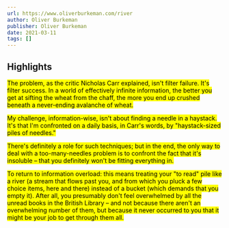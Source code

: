 ```yaml
---
url: https://www.oliverburkeman.com/river
author: Oliver Burkeman
publisher: Oliver Burkeman
date: 2021-03-11
tags: []
---
```


## Highlights
<mark>The problem, as the critic Nicholas Carr explained, isn't filter failure. It's filter success. In a world of effectively infinite information, the better you get at sifting the wheat from the chaff, the more you end up crushed beneath a never-ending avalanche of wheat.</mark>

<mark>My challenge, information-wise, isn't about finding a needle in a haystack. It's that I'm confronted on a daily basis, in Carr's words, by "haystack-sized piles of needles."</mark>

<mark>There's definitely a role for such techniques; but in the end, the only way to deal with a too-many-needles problem is to confront the fact that it's insoluble – that you definitely won't be fitting everything in.</mark>

<mark>To return to information overload: this means treating your "to read" pile like a river (a stream that flows past you, and from which you pluck a few choice items, here and there) instead of a bucket (which demands that you empty it). After all, you presumably don't feel overwhelmed by all the unread books in the British Library – and not because there aren't an overwhelming number of them, but because it never occurred to you that it might be your job to get through them all.</mark>

